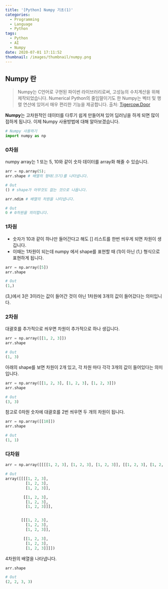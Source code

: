 ```yaml
---
title: '[Python] Numpy 기초(1)'
categories:
  - Programming
  - Language
  - Python
tags:
  - Python
  - AI
  - Numpy
date: 2020-07-01 17:11:52
thumbnail: /images/thumbnail/numpy.png
---
```


## Numpy 란

> Numpy는 C언어로 구현된 파이썬 라이브러리로써, 고성능의 수치계산을 위해 제작되었습니다. Numerical Python의 줄임말이기도 한 Numpy는 벡터 및 행렬 연산에 있어서 매우 편리한 기능을 제공합니다.
> 출처: [Tigercow.Door](https://doorbw.tistory.com/171)

**Numpy**는 고차원적인 데이터를 다루기 쉽게 만들어져 있어 딥러닝을 하게 되면 많이 접하게 됩니다. 
이제 Numpy 사용방법에 대해 알아보겠습니다.

```python
# Numpy 사용하기
import numpy as np
```

### 0차원

numpy array는 1 또는 5, 10와 같이 숫자 데이터를 array화 해줄 수 있습니다.

```python
arr = np.array(5);
arr.shape # 배열의 형태(크기)를 나타냅니다.

# Out
() # shape가 아무것도 없는 것으로 나옵니다.
```

```python
arr.ndim # 배열의 차원을 나타냅니다.

# Out
0 # 0차원을 의미합니다.
```

### 1차원

- 숫자가 10과 같이 하나만 들어간다고 해도 [] 리스트를 한번 씌우게 되면 차원이 생깁니다.
- 이때는 1차원이 되는데 numpy 에서 shape를 표현할 때 (1)이 아닌 (1,) 형식으로 표현하게 됩니다.

```python
arr = np.array([5])
arr.shape

# Out
(1,)
```

(3,)에서 3은 3이라는 값이 들어간 것이 아닌 1차원에 3개의 값이 들어갔다는 의미입니다.

### 2차원

대괄호를 추가적으로 씌우면 차원이 추가적으로 하나 생깁니다.

```python
arr = np.array([[1, 2, 3]])
arr.shape

# Out
(1, 3)
```

아래의 shape를 보면 차원이 2개 있고, 각 차원 마다 각각 3개의 값이 들어있다는 의미입니다.

```python
arr = np.array([[1, 2, 3], [1, 2, 3], [1, 2, 3]])
arr.shape

# Out
(3, 3)
```

참고로 0차원 숫자에 대괄호를 2번 씌우면 두 개의 차원이 됩니다.

```python
arr = np.array([[10]])
arr.shape

# Out
(1, 1)
```

### 다차원

```python
arr = np.array([[[[1, 2, 3], [1, 2, 3], [1, 2, 3]], [[1, 2, 3], [1, 2, 3], [1, 2, 3]]], [[[1, 2, 3], [1, 2, 3], [1, 2, 3]], [[1, 2, 3], [1, 2, 3], [1, 2, 3]]]])

# Out
array([[[[1, 2, 3],
         [1, 2, 3],
         [1, 2, 3]],

        [[1, 2, 3],
         [1, 2, 3],
         [1, 2, 3]]],


       [[[1, 2, 3],
         [1, 2, 3],
         [1, 2, 3]],

        [[1, 2, 3],
         [1, 2, 3],
         [1, 2, 3]]]])
```

4차원의 배열을 나타냅니다.

```python
arr.shape

# Out
(2, 2, 3, 3)
```
